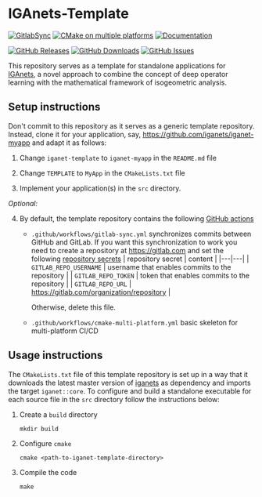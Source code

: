 # IGAnets-Template

[![GitlabSync](https://github.com/iganets/iganet-template/actions/workflows/gitlab-sync.yml/badge.svg)](https://github.com/iganets/iganet-template/actions/workflows/gitlab-sync.yml)
[![CMake on multiple platforms](https://github.com/iganets/iganet-template/actions/workflows/cmake-multi-platform.yml/badge.svg)](https://github.com/iganets/iganet-template/actions/workflows/cmake-multi-platform.yml)
[![Documentation](https://img.shields.io/badge/docs-mkdocs-blue.svg)](https://iganets.github.io/iganet/)

[![GitHub Releases](https://img.shields.io/github/release/iganets/iganet-template.svg)](https://github.com/iganets/iganet-template/releases)
[![GitHub Downloads](https://img.shields.io/github/downloads/iganets/iganet-template/total)](https://github.com/iganets/iganet-template/releases)
[![GitHub Issues](https://img.shields.io/github/issues/iganets/iganet-template.svg)](https://github.com/iganets/iganet-template/issues)

This repository serves as a template for standalone applications for [IGAnets](https://github.com/iganets/iganet), a novel approach to combine the concept of deep operator learning with the mathematical framework of isogeometric analysis.

## Setup instructions

Don't commit to this repository as it serves as a generic template repository. Instead, clone it for your application, say, https://github.com/iganets/iganet-myapp and adapt it as follows:

1. Change `iganet-template` to `iganet-myapp` in the `README.md` file

2. Change `TEMPLATE` to `MyApp` in the `CMakeLists.txt` file

3. Implement your application(s) in the `src` directory.

_Optional:_

4. By default, the template repository contains the following [GitHub actions](https://github.com/features/actions)

   - `.github/workflows/gitlab-sync.yml` synchronizes commits between GitHub and GitLab. If you want this synchronization to work you need to create a repository at https://gitlab.com and set the following [repository secrets](https://docs.github.com/en/actions/how-tos/writing-workflows/choosing-what-your-workflow-does/using-secrets-in-github-actions)
     | repository secret | content |
     |---|---|
     | `GITLAB_REPO_USERNAME` | username that enables commits to the repository |
     | `GITLAB_REPO_TOKEN` | token that enables commits to the repository |
     | `GITLAB_REPO_URL`   | https://gitlab.com/organization/repository |
     
     Otherwise, delete this file.
   - `.github/workflows/cmake-multi-platform.yml` basic skeleton for multi-platform CI/CD

## Usage instructions

The `CMakeLists.txt` file of this template repository is set up in a way that it downloads the latest master version of [iganets](https://github.com/iganets/iganet) as dependency and imports the target `iganet::core`. To configure and build a standalone executable for each source file in the `src` directory follow the instructions below:

1. Create a `build` directory
   ```shell
   mkdir build
   ```

2. Configure `cmake`
   ```shell
   cmake <path-to-iganet-template-directory>
   ```

3. Compile the code
   ```shell
   make
   ```
